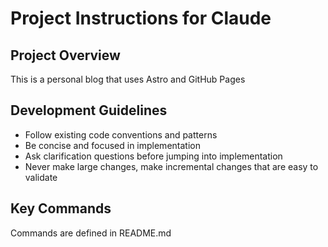 # Project Instructions for Claude

## Project Overview
This is a personal blog that uses Astro and GitHub Pages

## Development Guidelines
- Follow existing code conventions and patterns
- Be concise and focused in implementation
- Ask clarification questions before jumping into implementation
- Never make large changes, make incremental changes that are easy to validate

## Key Commands
Commands are defined in README.md

